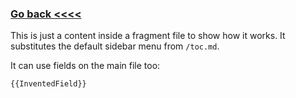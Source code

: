﻿---
# I dont' want to allow the direct navigation to this file. It'll work just as a fragment:
Published: false
--- 

### **[Go back <<<<](./fpf.md)**

This is just a content inside a fragment file to show how it works. It substitutes the default sidebar menu from `/toc.md`.

It can use fields on the main file too: 

`{{InventedField}}`